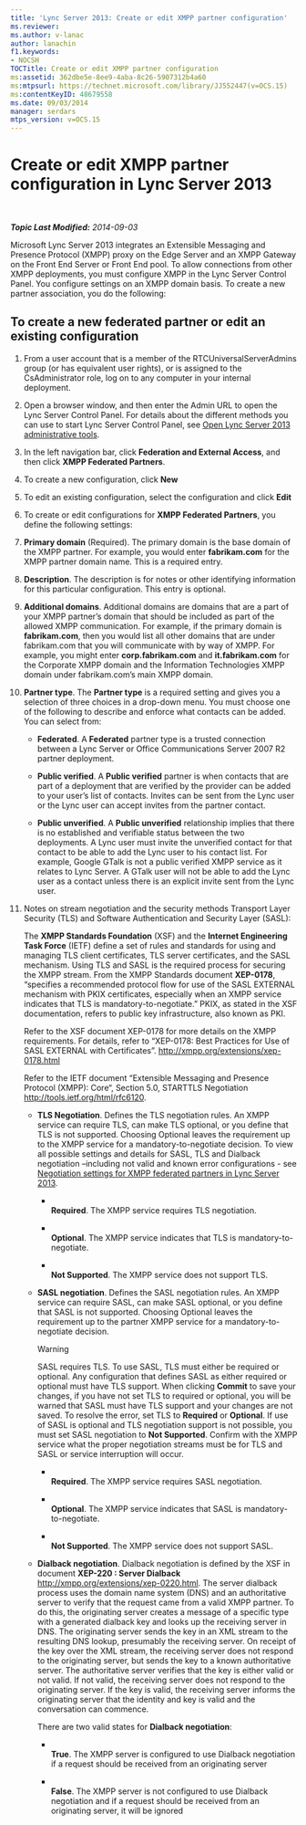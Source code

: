 ```yaml
---
title: 'Lync Server 2013: Create or edit XMPP partner configuration'
ms.reviewer: 
ms.author: v-lanac
author: lanachin
f1.keywords:
- NOCSH
TOCTitle: Create or edit XMPP partner configuration
ms:assetid: 362dbe5e-8ee9-4aba-8c26-5907312b4a60
ms:mtpsurl: https://technet.microsoft.com/library/JJ552447(v=OCS.15)
ms:contentKeyID: 48679558
ms.date: 09/03/2014
manager: serdars
mtps_version: v=OCS.15
---
```


<div data-xmlns="http://www.w3.org/1999/xhtml">

<div class="topic" data-xmlns="http://www.w3.org/1999/xhtml" data-msxsl="urn:schemas-microsoft-com:xslt" data-cs="http://msdn.microsoft.com/">

<div data-asp="http://msdn2.microsoft.com/asp">

# Create or edit XMPP partner configuration in Lync Server 2013

</div>

<div id="mainSection">

<div id="mainBody">

<span> </span>

_**Topic Last Modified:** 2014-09-03_

Microsoft Lync Server 2013 integrates an Extensible Messaging and Presence Protocol (XMPP) proxy on the Edge Server and an XMPP Gateway on the Front End Server or Front End pool. To allow connections from other XMPP deployments, you must configure XMPP in the Lync Server Control Panel. You configure settings on an XMPP domain basis. To create a new partner association, you do the following:

<div>

## To create a new federated partner or edit an existing configuration

1.  From a user account that is a member of the RTCUniversalServerAdmins group (or has equivalent user rights), or is assigned to the CsAdministrator role, log on to any computer in your internal deployment.

2.  Open a browser window, and then enter the Admin URL to open the Lync Server Control Panel. For details about the different methods you can use to start Lync Server Control Panel, see [Open Lync Server 2013 administrative tools](lync-server-2013-open-lync-server-administrative-tools.md).

3.  In the left navigation bar, click **Federation and External Access**, and then click **XMPP Federated Partners**.

4.  To create a new configuration, click **New**

5.  To edit an existing configuration, select the configuration and click **Edit**

6.  To create or edit configurations for **XMPP Federated Partners**, you define the following settings:

7.  **Primary domain** (Required). The primary domain is the base domain of the XMPP partner. For example, you would enter **fabrikam.com** for the XMPP partner domain name. This is a required entry.

8.  **Description**. The description is for notes or other identifying information for this particular configuration. This entry is optional.

9.  **Additional domains**. Additional domains are domains that are a part of your XMPP partner’s domain that should be included as part of the allowed XMPP communication. For example, if the primary domain is **fabrikam.com**, then you would list all other domains that are under fabrikam.com that you will communicate with by way of XMPP. For example, you might enter **corp.fabrikam.com** and **it.fabrikam.com** for the Corporate XMPP domain and the Information Technologies XMPP domain under fabrikam.com’s main XMPP domain.

10. **Partner type**. The **Partner type** is a required setting and gives you a selection of three choices in a drop-down menu. You must choose one of the following to describe and enforce what contacts can be added. You can select from:
    
      - **Federated**. A **Federated** partner type is a trusted connection between a Lync Server or Office Communications Server 2007 R2 partner deployment.
    
      - **Public verified**. A **Public verified** partner is when contacts that are part of a deployment that are verified by the provider can be added to your user’s list of contacts. Invites can be sent from the Lync user or the Lync user can accept invites from the partner contact.
    
      - **Public unverified**. A **Public unverified** relationship implies that there is no established and verifiable status between the two deployments. A Lync user must invite the unverified contact for that contact to be able to add the Lync user to his contact list. For example, Google GTalk is not a public verified XMPP service as it relates to Lync Server. A GTalk user will not be able to add the Lync user as a contact unless there is an explicit invite sent from the Lync user.

11. Notes on stream negotiation and the security methods Transport Layer Security (TLS) and Software Authentication and Security Layer (SASL):
    
    The **XMPP Standards Foundation** (XSF) and the **Internet Engineering Task Force** (IETF) define a set of rules and standards for using and managing TLS client certificates, TLS server certificates, and the SASL mechanism. Using TLS and SASL is the required process for securing the XMPP stream. From the XMPP Standards document **XEP-0178**, “specifies a recommended protocol flow for use of the SASL EXTERNAL mechanism with PKIX certificates, especially when an XMPP service indicates that TLS is mandatory-to-negotiate.” PKIX, as stated in the XSF documentation, refers to public key infrastructure, also known as PKI.
    
    Refer to the XSF document XEP-0178 for more details on the XMPP requirements. For details, refer to “XEP-0178: Best Practices for Use of SASL EXTERNAL with Certificates”. <http://xmpp.org/extensions/xep-0178.html>
    
    Refer to the IETF document “Extensible Messaging and Presence Protocol (XMPP): Core“, Section 5.0, STARTTLS Negotiation <http://tools.ietf.org/html/rfc6120>.
    
      - **TLS Negotiation**. Defines the TLS negotiation rules. An XMPP service can require TLS, can make TLS optional, or you define that TLS is not supported. Choosing Optional leaves the requirement up to the XMPP service for a mandatory-to-negotiate decision. To view all possible settings and details for SASL, TLS and Dialback negotiation –including not valid and known error configurations - see [Negotiation settings for XMPP federated partners in Lync Server 2013](lync-server-2013-negotiation-settings-for-xmpp-federated-partners.md).
        
          - <span></span>  
            **Required**. The XMPP service requires TLS negotiation.
        
          - <span></span>  
            **Optional**. The XMPP service indicates that TLS is mandatory-to-negotiate.
        
          - <span></span>  
            **Not Supported**. The XMPP service does not support TLS.
    
      - **SASL negotiation**. Defines the SASL negotiation rules. An XMPP service can require SASL, can make SASL optional, or you define that SASL is not supported. Choosing Optional leaves the requirement up to the partner XMPP service for a mandatory-to-negotiate decision.
        
        <div>
        

        > [!WARNING]  
        > SASL requires TLS. To use SASL, TLS must either be required or optional. Any configuration that defines SASL as either required or optional must have TLS support. When clicking <STRONG>Commit</STRONG> to save your changes, if you have not set TLS to required or optional, you will be warned that SASL must have TLS support and your changes are not saved. To resolve the error, set TLS to <STRONG>Required</STRONG> or <STRONG>Optional</STRONG>. If use of SASL is optional and TLS negotiation support is not possible, you must set SASL negotiation to <STRONG>Not Supported</STRONG>. Confirm with the XMPP service what the proper negotiation streams must be for TLS and SASL or service interruption will occur.

        
        </div>
        
          - <span></span>  
            **Required**. The XMPP service requires SASL negotiation.
        
          - <span></span>  
            **Optional**. The XMPP service indicates that SASL is mandatory-to-negotiate.
        
          - <span></span>  
            **Not Supported**. The XMPP service does not support SASL.
    
      - **Dialback negotiation**. Dialback negotiation is defined by the XSF in document **XEP-220 : Server Dialback** <http://xmpp.org/extensions/xep-0220.html>. The server dialback process uses the domain name system (DNS) and an authoritative server to verify that the request came from a valid XMPP partner. To do this, the originating server creates a message of a specific type with a generated dialback key and looks up the receiving server in DNS. The originating server sends the key in an XML stream to the resulting DNS lookup, presumably the receiving server. On receipt of the key over the XML stream, the receiving server does not respond to the originating server, but sends the key to a known authoritative server. The authoritative server verifies that the key is either valid or not valid. If not valid, the receiving server does not respond to the originating server. If the key is valid, the receiving server informs the originating server that the identity and key is valid and the conversation can commence.
        
        There are two valid states for **Dialback negotiation**:
        
          - <span></span>  
            **True**. The XMPP server is configured to use Dialback negotiation if a request should be received from an originating server
        
          - <span></span>  
            **False**. The XMPP server is not configured to use Dialback negotiation and if a request should be received from an originating server, it will be ignored

</div>

</div>

<span> </span>

</div>

</div>

</div>

